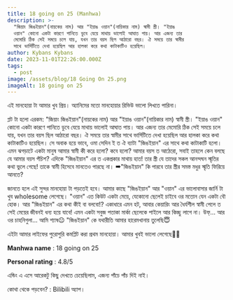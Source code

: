 ```yaml
---
title: 18 going on 25 (Manhwa)
description: >-
  "জিয়াং জিঙইয়ান"(নায়কের নাম) আর "ইয়াঙ ওয়ান"(নায়িকার নাম) স্বামী স্ত্রী। "ইয়াঙ
  ওয়ান" কোনো একটা কারণে পানিতে ডুবে যেয়ে মাথায় ভালোই আঘাত পায়। আর এজন্য তার
  মেমোরি ঠিক সেই সময়ে চলে যায়, যখন তার বয়স ছিল আঠারো বছর। ঐ সময়ে তার স্বামীর
  সাথে ভার্সিটিতে দেখা হয়েছিল আর হালকা করে কথা কাটাকাটিও হয়েছিল।
author: Kybans Kybans
date: 2023-11-01T22:26:00.000Z
tags:
  - post
image: /assets/blog/18 Going On 25.png
imageAlt: 18 going on 25
---
```

এই মানহোয়া টা আমার খুব প্রিয়।
অ্যানিমের মতো মানহোয়ার রিভিউ ভালো লিখতে পারিনা।

প্লট টা হলো এরকম: 
"জিয়াং জিঙইয়ান"(নায়কের নাম) আর "ইয়াঙ ওয়ান"(নায়িকার নাম) স্বামী স্ত্রী। "ইয়াঙ ওয়ান" কোনো একটা কারণে পানিতে ডুবে যেয়ে মাথায় ভালোই আঘাত পায়। আর এজন্য তার মেমোরি ঠিক সেই সময়ে চলে যায়, যখন তার বয়স ছিল আঠারো বছর। ঐ সময়ে তার স্বামীর সাথে ভার্সিটিতে দেখা হয়েছিল আর হালকা করে কথা কাটাকাটিও হয়েছিল।
সে অবাক হয়ে ভাবে, ওমা সেদিন ই ত ঐ ব্যাটা "জিঙইয়ান" এর সাথে কথা কাটাকাটি হলো। এমন ঝগড়াটে একটা মানুষ আমার স্বামী কী করে হলো? কবে হলো? আমার বয়স ত আঠেরো, সবাই তাহলে কেন বলছে যে আমার বয়স পঁচিশ?
এদিকে "জিঙইয়ান" এর ত একপ্রকার মাথায় হাত! তার স্ত্রী যে তাদের সকল আনন্দঘন স্মৃতির কথা ভুলে গেছে! তাকে স্বামী হিসেবে মানতেও পারছে না।
➡"জিঙইয়ান" কি পারবে তার স্ত্রীর সমস্ত মধুর স্মৃতি ফিরিয়ে আনতে? 

জানতে হলে এই সুন্দর মানহোয়া টা পড়তেই হবে।
আমার কাছে "জিঙইয়ান" আর "ওয়ান" এর ভালোবাসার জার্নি টা খুব wholesome লেগেছে।
"ওয়ান" এত কিউট একটা মেয়ে, যেকোনো ছেলেই চাইবে ওর মতোন যেন একটা বৌ হোক।
আর "জিঙইয়ান" এর কথা কীই বা বলবো!?
একাধারে এমন হট, আবার কেয়ারিং আর ধৈর্যশীল স্বামী পেলে ত সেই মেয়ের জীবনই ধন্য হয়ে যাবে! এমন একটা সবুজ পতাকা মার্কা ছেলেকে পাইলে আর কিচ্ছু লাগে না।
উফ্... আর ওর চাহনিগুলা... আমি শ্যাষ😐
"জিঙইয়ান" কে যথারীতি আমার হারেমখানায় তুলেছি😇

এইটা আমার লাইফের পুরোপুরি কমপ্লিট করা প্রথম মানহোয়া। আমার খুবই ভালো লেগেছে💖💖


**Manhwa name** : 18 going on 25


**Personal rating** : 4.8/5


এন্ডিং এ এসে আরেকটু কিছু দেখতে চেয়েছিলাম, এজন্য পাঁচে পাঁচ দিই নাই।

কোথা থেকে পড়বেন? : Bilibili অ্যাপ।
